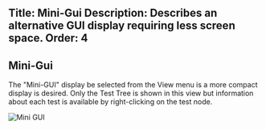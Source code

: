 Title: Mini-Gui
Description: Describes an alternative GUI display requiring less screen space.
Order: 4
---

## Mini-Gui

The "Mini-GUI" display be selected from the View menu is a more compact display is desired. Only the Test Tree is shown in this view but information about each test is available by right-clicking on the test node.

![Mini GUI](/testcentric-gui/assets/img/minigui.png)
